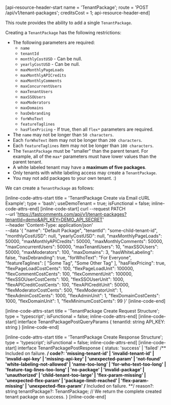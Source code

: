 [api-resource-header-start name = 'TenantPackage'; route = 'POST /api/v1/tenant-packages'; creditsCost = 1; api-resource-header-end]

This route provides the ability to add a single `TenantPackage`.

Creating a `TenantPackage` has the following restrictions:

- The following parameters are required:
    - `name`
    - `tenantId`
    - `monthlyCostUSD` - Can be null.
    - `yearlyCostUSD` - Can be null.
    - `maxMonthlyPageLoads`
    - `maxMonthlyAPICredits`
    - `maxMonthlyComments`
    - `maxConcurrentUsers`
    - `maxTenantUsers`
    - `maxSSOUsers`
    - `maxModerators`
    - `maxDomains`
    - `hasDebranding`
    - `forWhoText`
    - `featureTaglines`
    - `hasFlexPricing` - If true, then all `flex*` parameters are required.
- The `name` may not be longer than `50 characters`.
- Each `forWhoText` item may not be longer than `200 characters`.
- Each `featureTaglines` item may not be longer than `100 characters`.
- The `TenantPackage` must be "smaller" than the parent tenant. For example, all of the `max*` parameters must have lower values than the parent tenant. 
- A white labeled tenant may have a **maximum of five packages**.
- Only tenants with white labeling access may create a `TenantPackage`.
- You may not add packages to your own tenant. :)

We can create a `TenantPackage` as follows:

[inline-code-attrs-start title = 'TenantPackage Create via Email cURL Example'; type = 'bash'; useDemoTenant = true; isFunctional = false; inline-code-attrs-end]
[inline-code-start]
curl --request PATCH \
  --url 'https://fastcomments.com/api/v1/tenant-packages?tenantId=demo&API_KEY=DEMO_API_SECRET' \
  --header 'Content-Type: application/json' \
  --data '{
  "name": "Default Package",
  "tenantId": "some-child-tenant-id",
  "monthlyCostUSD": null,
  "yearlyCostUSD": null,
  "maxMonthlyPageLoads": 50000,
  "maxMonthlyAPICredits": 50000,
  "maxMonthlyComments": 50000,
  "maxConcurrentUsers": 50000,
  "maxTenantUsers": 10,
  "maxSSOUsers": 50000,
  "maxModerators": 100,
  "maxDomains": 3,
  "hasWhiteLabeling": false,
  "hasDebranding": true,
  "forWhoText": "For Everyone",
  "featureTaglines": [
    "Some Tag",
    "Some Other Tag"
  ],
  "hasFlexPricing": true,
  "flexPageLoadCostCents": 100,
  "flexPageLoadUnit": 100000,
  "flexCommentCostCents": 100,
  "flexCommentUnit": 100000,
  "flexSSOUserCostCents": 100,
  "flexSSOUserUnit": 1000,
  "flexAPICreditCostCents": 100,
  "flexAPICreditUnit": 50000,
  "flexModeratorCostCents": 500,
  "flexModeratorUnit": 1,
  "flexAdminCostCents": 1000,
  "flexAdminUnit": 1,
  "flexDomainCostCents": 1000,
  "flexDomainUnit": 1,
  "flexMinimumCostCents": 99
}'
[inline-code-end]

[inline-code-attrs-start title = 'TenantPackage Create Request Structure'; type = 'typescript'; isFunctional = false; inline-code-attrs-end]
[inline-code-start]
interface TenantPackagePostQueryParams {
    tenantId: string
    API_KEY: string
}
[inline-code-end]

[inline-code-attrs-start title = 'TenantPackage Create Response Structure'; type = 'typescript'; isFunctional = false; inline-code-attrs-end]
[inline-code-start]
interface TenantPackagePostResponse {
    status: 'success' | 'failed'
    /** Included on failure. **/
    code?: 'missing-tenant-id' | 'invalid-tenant-id' | 'invalid-api-key' | 'missing-api-key' | 'unexpected-param' | 'not-found' 'white-labeling-not-allowed' | 'name-too-long' | 'for-who-text-too-long' | 'feature-tag-lines-too-long' | 'no-package' | 'invalid-package' | 'unauthorized' | 'child-tenant-too-large' | 'flex-param-missing' | 'unexpected-flex-param' | 'package-limit-reached' | 'flex-param-missing' | 'unexpected-flex-param'
    /** Included on failure. **/
    reason?: string
    tenantPackage?: TenantPackage; // We return the complete created tenant package on success.
}
[inline-code-end]
